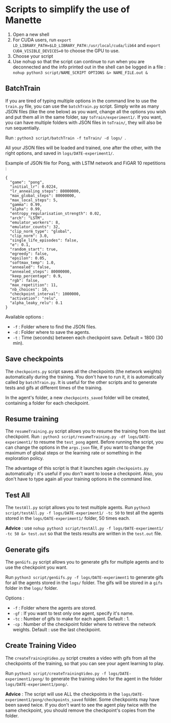# Scripts to simplify the use of Manette

1. Open a new shell
2. For CUDA users, run ``` export LD_LIBRARY_PATH=$LD_LIBRARY_PATH:/usr/local/cuda/lib64 ``` and ``` export CUDA_VISIBLE_DEVICES=0 ``` to choose the GPU to use.
3. Choose your script
4. Use nohup so that the script can continue to run when you are deconnected and the info printed out in the shell can be logged in a file : ``` nohup python3 script/NAME_SCRIPT OPTIONS &> NAME_FILE.out & ```

## BatchTrain

If you are tired of typing multiple options in the command line to use the ```train.py``` file, you can use the ```batchTrain.py``` script.
Simply write as many JSON files (like the one below) as you want, change all the options you wish and put them all in the same folder, say ```toTrain/experiment1/```.
If you want, you can have multiple folders with JSON files in  ```toTrain/```, they will also be run sequentially.

Run : ```python3 script/batchTrain -f toTrain/ -d logs/ ```.

All your JSON files will be loaded and trained, one after the other, with the right options, and saved in ```logs/DATE-experiment1/```.

Example of JSON file for Pong, with LSTM network and FiGAR 10 repetitions :
```
{
  "game": "pong",
  "initial_lr": 0.0224,
  "lr_annealing_steps": 80000000,
  "max_global_steps": 80000000,
  "max_local_steps": 5,
  "gamma": 0.99,
  "alpha": 0.99,
  "entropy_regularisation_strength": 0.02,
  "arch": "LSTM",
  "emulator_workers": 8,
  "emulator_counts": 32,
  "clip_norm_type": "global",
  "clip_norm": 3.0,
  "single_life_episodes": false,
  "e": 0.1,
  "random_start": true,
  "egreedy": false,
  "epsilon": 0.05,
  "softmax_temp": 1.0,
  "annealed": false,
  "annealed_steps": 80000000,
  "keep_percentage": 0.9,
  "rgb": false,
  "max_repetition": 11,
  "nb_choices": 10,
  "checkpoint_interval": 1000000,
  "activation": "relu",
  "alpha_leaky_relu": 0.1
}
```

 Available options :
* ``` -f ``` : Folder where to find the JSON files.
* ``` -d ``` : Folder where to save the agents.
* ``` -t ``` : Time (seconds) between each checkpoint save. Default = 1800 (30 min).

## Save checkpoints
The ```checkpoints.py``` script saves all the checkpoints (the network weights) automatically during the training. You don't have to run it, it is automatically called by ```batchTrain.py```. It is useful for the other scripts and to generate tests and gifs at different times of the training.

In the agent's folder, a new ```checkpoints_saved``` folder will be created, containing a folder for each checkpoint.

## Resume training

The ```resumeTraining.py``` script allows you to resume the training from the last checkpoint.
Run : ```python3 script/resumeTraining.py -df logs/DATE-experiment1/``` to resume the ```test_pong``` agent.
Before running the script, you can change the options in the ```args.json``` file, if you want to change the maximum of global steps or the learning rate or something in the exploration policy.

The advantage of this script is that it launches again ```checkpoints.py``` automatically : it's useful if you don't want to loose a checkpoint. Also, you don't have to type again all your training options in the command line.

## Test All
The ```testAll.py``` script allows you to test multiple agents.
Run ```python3 script/testAll.py -f logs/DATE-experiment1/ -tc 50``` to test all the agents stored in the ```logs/DATE-experiment1/``` folder, 50 times each.

**Advice** : use ```nohup python3 script/testAll.py -f logs/DATE-experiment1/ -tc 50 &> test.out``` so that the tests results are written in the ```test.out``` file.

## Generate gifs
The ```genGifs.py``` script allows you to generate gifs for multiple agents and to use the checkpoint you want.

Run ```python3 script/genGifs.py -f logs/DATE-experiment1``` to generate gifs for all the agents stored in the ```logs/``` folder.
The gifs will be stored in a ```gifs``` folder in the ```logs/``` folder.

Options :
* ``` -f ``` : Folder where the agents are stored.
* ``` -gf ``` : If you want to test only one agent, specify it's name.
* ``` -tc ``` : Number of gifs to make for each agent. Default : 1.
* ``` -cp ``` : Number of the checkpoint folder where to retrieve the network weights. Default : use the last checkpoint.


## Create Training Video
The ```createTrainingVideo.py``` script creates a video with gifs from all the checkpoints of the training, so that you can see your agent learning to play.

Run ```python3 script/createTrainingVideo.py -f logs/DATE-experiment1/pong/``` to generate the training video for the agent in the folder ```logs/DATE-experiment1/pong/```.

**Advice** : The script will use ALL the checkpoints in the ```logs/DATE-experiment1/pong/checkpoints_saved``` folder. Some checkpoints may have been saved twice. If you don't want to see the agent play twice with the same checkpoint, you should remove the checkpoint's copies from the folder.
